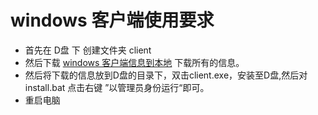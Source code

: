 # windows 客户端使用要求
- 首先在 D盘 下 创建文件夹 client 
- 然后下载 [windows 客户端信息到本地](http://7xpugm.com1.z0.glb.clouddn.com/client.exe "Windows 客户端") 下载所有的信息。 
- 然后将下载的信息放到D盘的目录下，双击client.exe，安装至D盘,然后对install.bat 点击右键 ”以管理员身份运行“即可。
- 重启电脑

